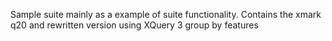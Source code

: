 Sample suite mainly as a example of suite functionality.
Contains the xmark q20 and rewritten version using XQuery 3 group by features